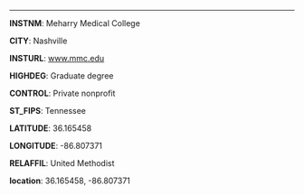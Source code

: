 
---
**INSTNM**: Meharry Medical College

**CITY**: Nashville

**INSTURL**: www.mmc.edu

**HIGHDEG**: Graduate degree

**CONTROL**: Private nonprofit

**ST_FIPS**: Tennessee

**LATITUDE**: 36.165458

**LONGITUDE**: -86.807371

**RELAFFIL**: United Methodist

**location**: 36.165458, -86.807371